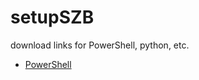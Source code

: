 # setupSZB
download links for PowerShell, python, etc.

 - [PowerShell](https://learn.microsoft.com/ko-kr/powershell/scripting/install/installing-powershell-on-windows?view=powershell-7.4#msi)
